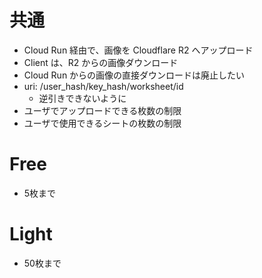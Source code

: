 
# 共通
- Cloud Run 経由で、画像を Cloudflare R2 へアップロード
- Client は、R2 からの画像ダウンロード
- Cloud Run からの画像の直接ダウンロードは廃止したい
- uri: /user_hash/key_hash/worksheet/id
  - 逆引きできないように
- ユーザでアップロードできる枚数の制限
- ユーザで使用できるシートの枚数の制限

# Free
- 5枚まで

# Light
- 50枚まで
